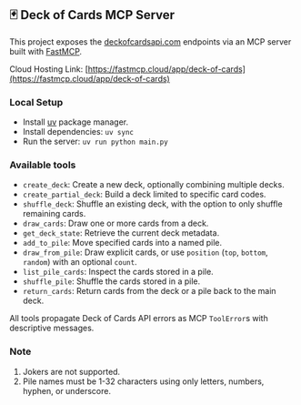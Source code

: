 ## 🃏 Deck of Cards MCP Server 

This project exposes the [deckofcardsapi.com](https://deckofcardsapi.com/) endpoints via an MCP server built with [FastMCP](https://gofastmcp.com/).

Cloud Hosting Link: [https://fastmcp.cloud/app/deck-of-cards](https://fastmcp.cloud/app/deck-of-cards)

### Local Setup
- Install [uv](https://docs.astral.sh/uv/getting-started/installation/) package manager.
- Install dependencies: `uv sync`
- Run the server: `uv run python main.py`

### Available tools
- `create_deck`: Create a new deck, optionally combining multiple decks.
- `create_partial_deck`: Build a deck limited to specific card codes.
- `shuffle_deck`: Shuffle an existing deck, with the option to only shuffle remaining cards.
- `draw_cards`: Draw one or more cards from a deck.
- `get_deck_state`: Retrieve the current deck metadata.
- `add_to_pile`: Move specified cards into a named pile.
- `draw_from_pile`: Draw explicit cards, or use `position` (`top`, `bottom`, `random`) with an optional `count`.
- `list_pile_cards`: Inspect the cards stored in a pile.
- `shuffle_pile`: Shuffle the cards stored in a pile.
- `return_cards`: Return cards from the deck or a pile back to the main deck.

All tools propagate Deck of Cards API errors as MCP `ToolError`s with descriptive messages.

### Note
1. Jokers are not supported.
2. Pile names must be 1-32 characters using only letters, numbers, hyphen, or underscore.
